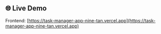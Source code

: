 ## 🌐 Live Demo

Frontend: [https://task-manager-app-nine-tan.vercel.app](https://task-manager-app-nine-tan.vercel.app)
